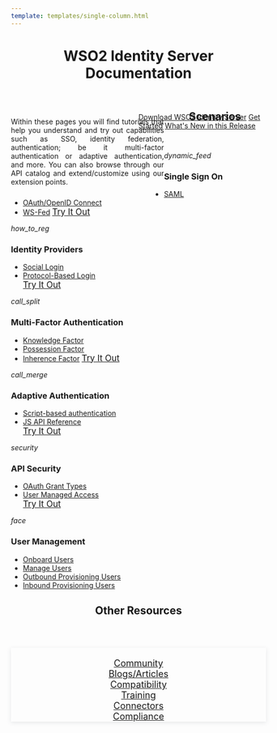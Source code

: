 ```yaml
---
template: templates/single-column.html
---
```


<link href="https://fonts.googleapis.com/icon?family=Material+Icons" rel="stylesheet" />
<div>
    <header>
        <h1>WSO2 Identity Server Documentation</h1>
    </header>
     <div class="md-main md-content" style="float:left; width: 60%;  text-align:justify; max-height:100%; ">
        <p>Within these pages you will find tutorials that help you understand and try out capabilities such as SSO, identity federation, authentication;  be it multi-factor authentication or adaptive authentication, and more. You can also browse through our API catalog and extend/customize using our extension points.</p>
    </div>
    <div class="md-main md-content " style="float:right; width: 55%; align:right;  flex-shrink: 0;min-width: 40%; max-height: 100%; max-width:50%; margin-left:-510px; margin-top:5px">
    <a class="homepgbtn_a" href="https://wso2.com/identity-and-access-management/"   rel="nofollow noopener"> Download WSO2 Identity Server</a>
    <a class="homepgbtn_a" href="../../deploy/get-started/run-the-product/"   rel="nofollow noopener"> Get Started</a>
    <a class="homepgbtn_a" href="../../get-started/about-this-release"   rel="nofollow noopener"> What's New in this Release</a>
    </div>
    <gr>
   <div class="md-main md-content" style="width:100%">
       <header>
        <h2>Scenarios</h2>
    </header>
    <!-- begin card -->
   <div class="curatedCard--2aCYX col-sm-6 col-md-4">
      <div class="curatedCardContainer--UBpah">
         <div class="curatedCardLogo--2mSNS">
                <div class="icon">
                    <i class="material-icons md-36">dynamic_feed</i>
                </div></div>
         <div class="curatedCardMain--3EYmT">
            <div class="curatedCardHeader--2-q4h">
               <h3>Single Sign On</h3>
            </div>
            <div class= "curatedCardArticles--16lzh">
            <ul id="tilelist">
               <li><a href="../../guides/login/sso-for-saml/"> SAML</a> </li>
               <li><a href="../../guides/login/sso-for-oidc/"> OAuth/OpenID Connect</a> </li>
               <li><a href="../../guides/login/configure-ws-federation-single-sign-on/"> WS-Fed</a> 
               <a class="tutorialbtn_a" href="../../quick-starts/single-sign-on/"   rel="nofollow noopener" style="font-size:17px">Try It Out</a>
               </li>
            </ul>
            </div>
         </div>
      </div>
   </div>
   <!-- end card -->
       <!-- begin card -->
   <div class="curatedCard--2aCYX col-sm-6 col-md-4">
      <div class="curatedCardContainer--UBpah">
         <div class="curatedCardLogo--2mSNS">
                <div class="icon">
                    <i class="material-icons md-36">how_to_reg</i>
                </div></div>
         <div class="curatedCardMain--3EYmT">
            <div class="curatedCardHeader--2-q4h">
               <h3>Identity Providers</h3>
            </div>
            <div class= "curatedCardArticles--16lzh">
            <ul id="tilelist">
               <li><a href="../../guides/identity-federation/social-login/"> Social Login</a> </li>
               <li><a href="../../guides/identity-federation/enterprise-identity-federation/"> Protocol-Based Login</a> </li>
                <a class="tutorialbtn_a" href="../../quick-starts/federated-authenticators"   rel="nofollow noopener" style="font-size:17px">Try It Out</a>
            </ul>
            </div>
         </div>
      </div>
   </div>
   <!-- end card -->
       <!-- begin card -->
   <div class="curatedCard--2aCYX col-sm-6 col-md-4">
      <div class="curatedCardContainer--UBpah">
         <div class="curatedCardLogo--2mSNS">
                <div class="icon">
                    <i class="material-icons md-36">call_split</i>
                </div></div>
         <div class="curatedCardMain--3EYmT">
            <div class="curatedCardHeader--2-q4h">
               <h3>Multi-Factor Authentication</h3>
            </div>
            <div class= "curatedCardArticles--16lzh">
            <ul id="tilelist">
               <li><a href="../../guides/mfa/knowledge-factor/"> Knowledge Factor</a> </li>
               <li><a href="../../guides/mfa/possession-factor/"> Possession Factor</a> </li>
               <li><a href="../../guides/mfa/inherence-factor/"> Inherence Factor</a> 
               <a class="tutorialbtn_a" href="../../quick-starts/mfa-sample/"   rel="nofollow noopener" style="font-size:17px">Try It Out</a>
               </li>
            </ul>
            </div>
         </div>
      </div>
   </div>
   <!-- end card -->
       <!-- begin card -->
   <div class="curatedCard--2aCYX col-sm-6 col-md-4">
      <div class="curatedCardContainer--UBpah">
         <div class="curatedCardLogo--2mSNS">
                <div class="icon">
                    <i class="material-icons md-36">call_merge</i>
                </div></div>
         <div class="curatedCardMain--3EYmT">
            <div class="curatedCardHeader--2-q4h">
               <h3>Adaptive Authentication</h3>
            </div>
            <div class= "curatedCardArticles--16lzh">
            <ul id="tilelist">
               <li><a href="../../guides/adaptive-auth/configure-adaptive-auth/"> Script-based authentication</a> </li>
               <li><a href="../../references/adaptive-authentication-js-api-reference"> JS API Reference</a> </li>
                <a class="tutorialbtn_a" href="../../quick-starts/adaptive-auth-overview/"   rel="nofollow noopener" style="font-size:17px">Try It Out</a>
            </ul>
            </div>
         </div>
      </div>
   </div>
   <!-- end card -->
       <!-- begin card -->
   <div class="curatedCard--2aCYX col-sm-6 col-md-4">
      <div class="curatedCardContainer--UBpah">
         <div class="curatedCardLogo--2mSNS">
                <div class="icon">
                    <i class="material-icons md-36">security</i>
                </div></div>
         <div class="curatedCardMain--3EYmT">
            <div class="curatedCardHeader--2-q4h">
               <h3>API Security</h3>
            </div>
            <div class= "curatedCardArticles--16lzh">
            <ul id="tilelist">
               <li><a href="../../guides/access-delegation/oauth-grant-types/"> OAuth Grant Types</a> </li>
               <li><a href="../guides/access-delegation/uma"> User Managed Access</a> </li>
               <a class="tutorialbtn_a" href="../../quick-starts/access-delegation/"   rel="nofollow noopener" style="font-size:17px">Try It Out</a>
            </ul>
            </div>
         </div>
      </div>
   </div>
   <!-- end card -->
       <!-- begin card -->
   <div class="curatedCard--2aCYX col-sm-6 col-md-4">
      <div class="curatedCardContainer--UBpah">
         <div class="curatedCardLogo--2mSNS">
                <div class="icon">
                    <i class="material-icons md-36">face</i>
                </div></div>
         <div class="curatedCardMain--3EYmT">
            <div class="curatedCardHeader--2-q4h">
               <h3>User Management</h3>
            </div>
            <div class= "curatedCardArticles--16lzh">
            <ul>
               <li><a href="../../guides/identity-lifecycles/onboard-overview/"> Onboard Users</a> </li>
               <li><a href="../../guides/identity-lifecycles/manage-user-overview/"> Manage Users </a> </li>
               <li><a href="../../guides/identity-lifecycles/outbound-provisioning/"> Outbound Provisioning Users</a> </li>
               <li><a href="../../guides/identity-lifecycles/inbound-provisioning/"> Inbound Provisioning Users </a> </li>
            </ul>
            </div>
         </div>
      </div>
   </div>
   <!-- end card -->
   <gr>
    <header>
   <h2>Other Resources</h2>
   </header>
   <div class="homepgfooter" style="float:right; width: 100%; align:right;  flex-shrink: 0;min-width: 40%; max-height: 100%; max-width:100%; margin-top:5px;box-shadow: 0 2px 8px 0 rgba(92,102,111,.15);text-align: center; font-size:large; padding-top: 20px;">
        <div class="curatedCard--2aCYX col-sm-6 col-md-4">
        <a  href="../../get-started/community/"   rel="nofollow noopener">Community</a>
        </div>
        <div class="curatedCard--2aCYX col-sm-6 col-md-4">
        <a  href="https://wso2.com/blog/identity-and-access-management/"   rel="nofollow noopener">Blogs/Articles</a>
        </div>
        <div class="curatedCard--2aCYX col-sm-6 col-md-4">
        <a  href="../../deploy/environment-compatibility/"   rel="nofollow noopener">Compatibility</a>
        </div>
        <div class="curatedCard--2aCYX col-sm-6 col-md-4">
        <a  href="https://wso2.com/training/identity-server-fundamentals"   rel="nofollow noopener">Training</a>
        </div>
        <div class="curatedCard--2aCYX col-sm-6 col-md-4">
        <a  href="https://store.wso2.com/store/assets/isconnector/list"   rel="nofollow noopener">Connectors</a>
        </div>
        <div class="curatedCard--2aCYX col-sm-6 col-md-4">
        <a  href="../../../references/concepts/compliance/compliance"   rel="nofollow noopener">Compliance</a>
        </div>
   </div>
</div>
</div>



	
